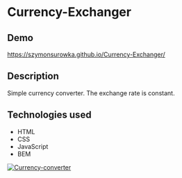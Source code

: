 # Currency-Exchanger

## Demo

https://szymonsurowka.github.io/Currency-Exchanger/

## Description

Simple currency converter. The exchange rate is constant.

## Technologies used

- HTML
- CSS
- JavaScript
- BEM

<a href="https://ibb.co/1058mSd"><img src="https://i.ibb.co/x20J74f/Currency-converter.png" alt="Currency-converter" border="0"></a>
